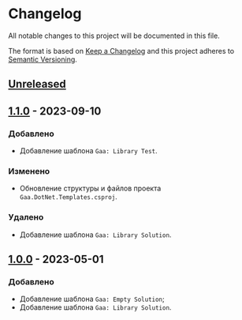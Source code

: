 # Changelog

All notable changes to this project will be documented in this file.

The format is based on [Keep a Changelog](http://keepachangelog.com/ru/1.0.0/) and this project adheres to [Semantic Versioning](https://semver.org/lang/ru/spec/v2.0.0.html).

## [Unreleased]

## [1.1.0] - 2023-09-10

### Добавлено

- Добавление шаблона `Gaa: Library Test`.

### Изменено

- Обновление структуры и файлов проекта `Gaa.DotNet.Templates.csproj`.

### Удалено

- Добавление шаблона `Gaa: Library Solution`.

## [1.0.0] - 2023-05-01

### Добавлено

- Добавление шаблона `Gaa: Empty Solution`;
- Добавление шаблона `Gaa: Library Solution`.

[Unreleased]: https://github.com/g-aa/gaa-dotnet-templates/compare/release-v1.1.0...main
[1.1.0]: https://github.com/g-aa/gaa-dotnet-templates/compare/release-v1.0.0...release-v1.1.0
[1.0.0]: https://github.com/g-aa/gaa-dotnet-templates/releases/tag/release-v1.0.0